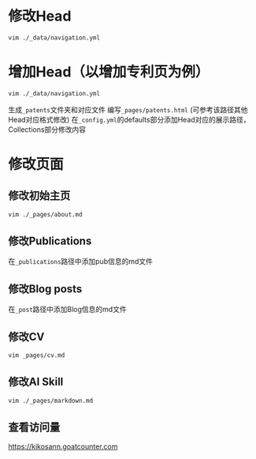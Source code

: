 # 修改Head
```bash
vim ./_data/navigation.yml
```

# 增加Head（以增加专利页为例）
```bash
vim ./_data/navigation.yml
```
生成`_patents`文件夹和对应文件
编写`_pages/patents.html` (可参考该路径其他Head对应格式修改)
在`_config.yml`的defaults部分添加Head对应的展示路径， Collections部分修改内容


# 修改页面
## 修改初始主页
```bash
vim ./_pages/about.md
```

## 修改Publications
在`_publications`路径中添加pub信息的md文件

## 修改Blog posts
在`_post`路径中添加Blog信息的md文件

## 修改CV
```bash
vim _pages/cv.md
```

## 修改AI Skill
```bash
vim ./_pages/markdown.md
```

## 查看访问量
https://kikosann.goatcounter.com

